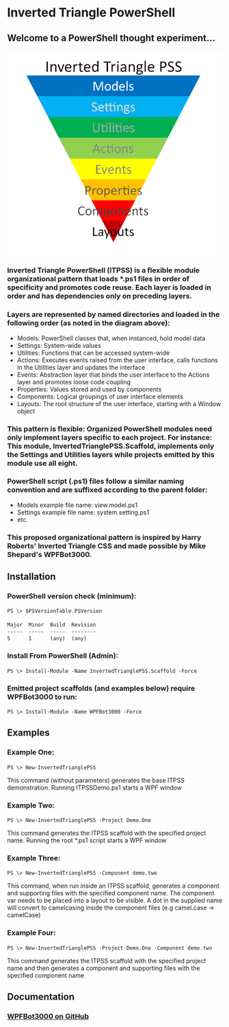 # Inverted Triangle PowerShell

## Welcome to a PowerShell thought experiment...

<img src="/docs/itpss.diagram.png" alt="Inverted Triangle PowerShell diagram: Models, Settings, Utilities, Actions, Events, Properties, Components, Layouts" />

### Inverted Triangle PowerShell (ITPSS) is a flexible module organizational pattern that loads *.ps1 files in order of specificity and promotes code reuse. Each layer is loaded in order and has dependencies only on preceding layers. 

### Layers are represented by named directories and loaded in the following order (as noted in the diagram above):
  - Models: PowerShell classes that, when instanced, hold model data
  - Settings: System-wide values
  - Utilities: Functions that can be accessed system-wide
  - Actions: Executes events raised from the user interface, calls functions in the Utilities layer and updates the interface
  - Events: Abstraction layer that binds the user interface to the Actions layer and promotes loose code coupling
  - Properties: Values stored and used by components
  - Components: Logical groupings of user interface elements
  - Layouts: The root structure of the user interface, starting with a Window object

### This pattern is flexible: Organized PowerShell modules need only implement layers specific to each project. For instance: This module, InvertedTrianglePSS.Scaffold, implements only the Settings and Utilities layers while projects emitted by this module use all eight.

### PowerShell script (.ps1) files follow a similar naming convention and are suffixed according to the parent folder:
  - Models example file name: view.model.ps1
  - Settings example file name: system.setting.ps1
  - etc.

### This proposed organizational pattern is inspired by Harry Roberts' Inverted Triangle CSS and made possible by Mike Shepard's WPFBot3000.

## Installation

### PowerShell version check (minimum):
```
PS \> $PSVersionTable.PSVersion

Major  Minor  Build  Revision
-----  -----  -----  --------
5      1      (any)  (any)
```

### Install From PowerShell (Admin):
```
PS \> Install-Module -Name InvertedTrianglePSS.Scaffold -Force
```

### Emitted project scaffolds (and examples below) require WPFBot3000 to run:
```
PS \> Install-Module -Name WPFBot3000 -Force
```

## Examples
### Example One:
```
PS \> New-InvertedTrianglePSS
```

This command (without parameters) generates the base ITPSS demonstration. Running ITPSSDemo.ps1 starts a WPF window

### Example Two:
```
PS \> New-InvertedTrianglePSS -Project Demo.One
```

This command generates the ITPSS scaffold with the specified project name. Running the root *.ps1 script starts a WPF window

### Example Three:
```
PS \> New-InvertedTrianglePSS -Component demo.two
```

This command, when run inside an ITPSS scaffold, generates a component and supporting files with the specified component name. The component var needs to be placed into a layout to be visible. A dot in the supplied name will convert to camelcasing inside the component files (e.g camel.case -> camelCase)

### Example Four:
```
PS \> New-InvertedTrianglePSS -Project Demo.One -Component demo.two
```

This command generates the ITPSS scaffold with the specified project name and then generates a component and supporting files with the specified component name

## Documentation

### [WPFBot3000 on GitHub][github-wpfbot]

[github-wpfbot]: https://github.com/MikeShepard/WPFBot3000
